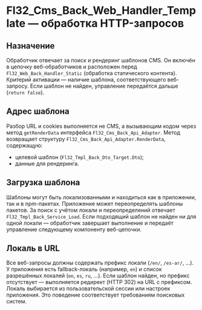 # Fl32_Cms_Back_Web_Handler_Template — обработка HTTP-запросов

## Назначение

Обработчик отвечает за поиск и рендеринг шаблонов CMS. Он включён в цепочку веб-обработчиков и расположен перед
`Fl32_Web_Back_Handler_Static` (обработка статического контента). Критерий активации — наличие шаблона, соответствующего
веб-запросу. Если шаблон не найден, управление передаётся дальше (`return false`).

## Адрес шаблона

Разбор URL и cookies выполняется не CMS, а вызывающим кодом через метод `getRenderData` интерфейса
`Fl32_Cms_Back_Api_Adapter`. Метод возвращает структуру `Fl32_Cms_Back_Api_Adapter.RenderData`, содержащую:

- целевой шаблон (`Fl32_Tmpl_Back_Dto_Target.Dto`);
- данные для рендеринга.

## Загрузка шаблона

Шаблоны могут быть локализованными и находиться как в приложении, так и в npm-пакетах. Приложение может переопределять
шаблоны пакетов. За поиск с учётом локали и переопределений отвечает `Fl32_Tmpl_Back_Service_Load`. Если подходящий
шаблон не найден ни для одной локали — обработчик завершает выполнение и передаёт управление следующему компоненту
веб-цепочки.

## Локаль в URL

Все веб-запросы должны содержать префикс локали (`/en/`, `/es-ar/`, ...). У приложения есть fallback-локаль (например,
`en`) и список разрешённых локалей (`en`, `es`, `ru`, ...). Если шаблон найден, но префикс отсутствует — выполняется
редирект (HTTP 302) на URL с префиксом. Локаль выбирается из пользовательской сессии или настроек приложения. Это
поведение соответствует требованиям поисковых систем.
